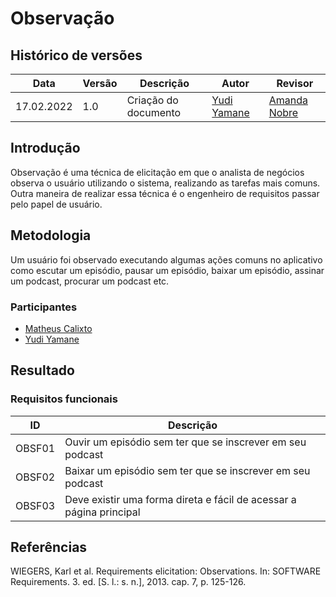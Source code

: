 # Observação

## Histórico de versões
| Data       | Versão | Descrição            | Autor       | Revisor |
| ---------- | ------ | -------------------- | ----------- | ------- |
| 17.02.2022 | 1.0    | Criação do documento | [Yudi Yamane](https://github.com/yudi-azvd) | [Amanda Nobre](https://github.com/AmandaNbr) |

## Introdução

Observação é uma técnica de elicitação em que o analista de negócios observa 
o usuário utilizando o sistema, realizando as tarefas mais comuns. Outra maneira
de realizar essa técnica é o engenheiro de requisitos passar pelo papel de usuário.

## Metodologia
Um usuário foi observado executando algumas ações comuns no aplicativo como
escutar um episódio, pausar um episódio, baixar um episódio, assinar um podcast, 
procurar um podcast etc.

<!-- Matheus Calixto, adicione sua versão aqui -->

### Participantes

- [Matheus Calixto](https://github.com/matheuscvp)
- [Yudi Yamane](https://github.com/yudi-azvd)

## Resultado

### Requisitos funcionais

| ID     | Descrição                                                           |
| ------ | ------------------------------------------------------------------- |
| OBSF01 | Ouvir um episódio sem ter que se inscrever em seu podcast           |
| OBSF02 | Baixar um episódio sem ter que se inscrever em seu podcast          |
| OBSF03 | Deve existir uma forma direta e fácil de acessar a página principal |

## Referências

WIEGERS, Karl et al. Requirements elicitation: Observations. In: SOFTWARE Requirements. 3. ed. [S. l.: s. n.], 2013. cap. 7, p. 125-126.

